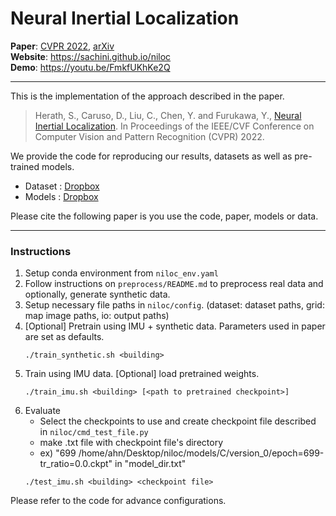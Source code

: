 # Neural Inertial Localization

**Paper**: [CVPR 2022](https://openaccess.thecvf.com/content/CVPR2022/html/Herath_Neural_Inertial_Localization_CVPR_2022_paper.html), [arXiv](https://arxiv.org/abs/2203.15851)   
**Website**: https://sachini.github.io/niloc  
**Demo**: https://youtu.be/FmkfUKhKe2Q

---
This is the implementation of the approach described in the paper.

>Herath, S., Caruso, D., Liu, C., Chen, Y. and Furukawa, Y., [Neural Inertial Localization](https://openaccess.thecvf.com/content/CVPR2022/html/Herath_Neural_Inertial_Localization_CVPR_2022_paper.html). In Proceedings of the IEEE/CVF Conference on Computer Vision and Pattern Recognition (CVPR) 2022.

We provide the code for reproducing our results, datasets as well as pre-trained models.  
- Dataset : [Dropbox](https://www.dropbox.com/scl/fo/uux0twqk7gsgwdpljkahd/h?dl=0&rlkey=0g8qi66jsl14ffbx6r7nfn3rx)  
- Models : [Dropbox](https://www.dropbox.com/s/y198d1muh5lia8k/niloc_model_release.zip?dl=0)

Please cite the following paper is you use the code, paper, models or data.

---
### Instructions 
 1. Setup conda environment from `niloc_env.yaml`
 2. Follow instructions on `preprocess/README.md` to preprocess real data and optionally, generate synthetic data.
 3. Setup necessary file paths in `niloc/config`. (dataset: dataset paths, grid: map image paths, io: output paths)
 4. [Optional] Pretrain using IMU + synthetic data. Parameters used in paper are set as defaults.
    ```
    ./train_synthetic.sh <building>
    ```
 5. Train using IMU data. [Optional] load pretrained weights.
    ```
    ./train_imu.sh <building> [<path to pretrained checkpoint>]
    ```
 6. Evaluate
    * Select the checkpoints to use and create checkpoint file described in `niloc/cmd_test_file.py`
    * make .txt file with checkpoint file's directory
    * ex) "699 /home/ahn/Desktop/niloc/models/C/version_0/epoch=699-tr_ratio=0.0.ckpt" in "model_dir.txt"
    ```
    ./test_imu.sh <building> <checkpoint file>
    ```

Please refer to the code for advance configurations.
